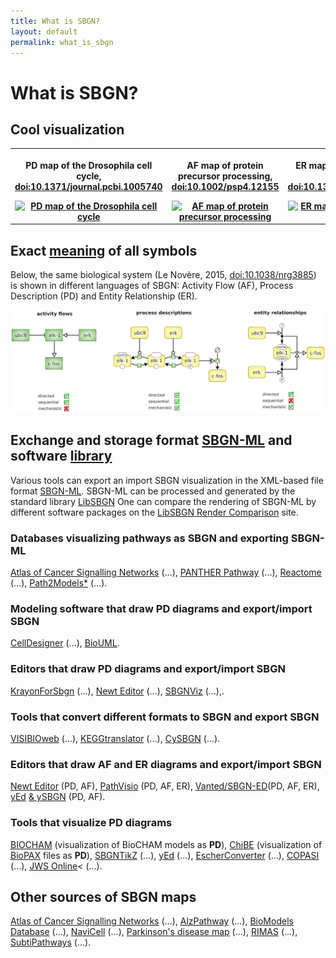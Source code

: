```yaml
---
title: What is SBGN?
layout: default
permalink: what_is_sbgn
---
```


# What is SBGN?

## Cool visualization  

<div id="published_maps_gallery">
  <table class="gallery_table">
    <tr>
      <th class="gallery_column">
      <p class="gallery_image_title">PD map of the Drosophila cell cycle, <a href="https://dx.doi.org/10.1371/journal.pcbi.1005740">doi:10.1371/journal.pcbi.1005740</a></p>
      <a href="/sbgn/images/published_maps/toure_drosophila.png" data-lightbox="image-gallery" data-title="Quick tips for creating effective and impactful biological pathways using the Systems Biology Graphical Notation. Touré et al., 2018, <a href='https://dx.doi.org/10.1371/journal.pcbi.1005740'>doi:10.1371/journal.pcbi.1005740</a>"><img class="gallery_thumbnail" src="/sbgn/images/published_maps/toure_drosophila-cropped.png" title="PD map of the Drosophila cell cycle"/></a>
      </th>
      <th class="gallery_column">
      <p class="gallery_image_title">AF map of protein precursor processing, <a href="https://dx.doi.org/10.1002/psp4.12155">doi:10.1002/psp4.12155</a></p>
      <a href="/sbgn/images/published_maps/lloretVillas_precursorprocessing.png" data-lightbox="image-gallery" data-title="The impact of mathematical modeling in understanding the mechanisms underlying neurodegeneration: evolving dimensions and future directions. Lloret-Villas et al., 2017, <a href='https://dx.doi.org/10.1002/psp4.12155'>doi:10.1002/psp4.12155</a>"><img class="gallery_thumbnail" src="/sbgn/images/published_maps/lloretVillas_precursorprocessing-cropped.png" title="AF map of protein precursor processing"/></a>
      </th>
      <th class="gallery_column">
      <p class="gallery_image_title">ER map of CaMKII regulation by calmodulin, <a href="https://dx.doi.org/10.1371/journal.pone.0029406">doi:10.1371/journal.pone.0029406</a></p>
      <a href="/sbgn/images/published_maps/stefan_calmodulin.png" data-lightbox="image-gallery" data-title="Structural analysis and stochastic modelling suggest a mechanism for calmodulin trapping by CaMKII. Stefan et al., 2012, <a href='https://dx.doi.org/10.1371/journal.pone.0029406'>doi:10.1371/journal.pone.0029406</a>"><img class="gallery_thumbnail" src="/sbgn/images/published_maps/stefan_calmodulin-cropped.png" title="ER map of CaMKII regulation by calmodulin"/></a>
      </th>
    </tr>
  </table>
</div>


## Exact [meaning](https://sbgn.github.io/specifications) of all symbols

<p>Below, the same biological system (Le Novère, 2015, <a href="https://dx.doi.org/10.1038/nrg3885">doi:10.1038/nrg3885</a>) 
is shown in different languages of SBGN: Activity Flow (AF), Process Description (PD) and Entity Relationship (ER).</p>

![Representations](images/learning/lenovere_representations.png)


## Exchange and storage format [SBGN-ML](http://www.sbgn.org/LibSBGN/Exchange_Format) and software [library](http://www.sbgn.org/LibSBGN)

Various tools can export an import SBGN visualization in the XML-based file format [SBGN-ML](http://www.sbgn.org/LibSBGN/Exchange_Format). 
SBGN-ML can be processed and generated by the standard library [LibSBGN](http://www.sbgn.org/LibSBGN)
One can compare the rendering of SBGN-ML by different software packages on 
the [LibSBGN Render Comparison](http://libsbgn.sourceforge.net/render_comparison/) site.

### Databases visualizing pathways as SBGN and exporting SBGN-ML
<a href="https://acsn.curie.fr/">Atlas of Cancer Signalling Networks</a>  (...), 
<a href="http://www.pantherdb.org/pathway/">PANTHER Pathway</a> (...), 
<a href="http://www.reactome.org">Reactome</a> (...), 
<a href="https://www.ebi.ac.uk/biomodels-main/path2models">Path2Models*</a> (...).

### Modeling software that draw PD diagrams and export/import SBGN 
<a href="http://www.celldesigner.org/">CellDesigner</a>   (...), 
<a href="http://www.biouml.org/">BioUML</a>.

### Editors that draw PD diagrams and export/import SBGN 
<a href="https://github.com/wiese42/krayon4sbgn">KrayonForSbgn</a> (...), 
<a href="http://newteditor.org/">Newt Editor</a> (...),
<a href="http://www.cs.bilkent.edu.tr/~ivis/SBGNViz.js/">SBGNViz</a> (...),.
                                            
### Tools that convert different formats to SBGN and export SBGN                                              
<a href="http://bcbi.bilkent.edu.tr/pvs.html">VISIBIOweb</a> (...), 
<a href="http://www.cogsys.cs.uni-tuebingen.de/software/KEGGtranslator/">KEGGtranslator</a>  (...), 
<a href="http://www.ebi.ac.uk/saezrodriguez/cno/cysbgn/">CySBGN</a> (...).

### Editors that draw AF and ER diagrams and export/import SBGN 
<a href="http://newteditor.org/">Newt Editor</a> (PD, AF), 
<a href="http://www.pathvisio.org/plugin/sbgn-plugin/">PathVisio</a> (PD, AF, ER), 
<a href="http://www.sbgn-ed.org/">Vanted/SBGN-ED</a>(PD, AF, ER), 
<a href="https://www.yworks.com/products/yed">yEd</a> <a href="https://github.com/sbgn/ySBGN/releases"> & ySBGN</a> (PD, AF).


### Tools that visualize PD diagrams 

<a href="http://contraintes.inria.fr/BIOCHAM/">BIOCHAM</a> (visualization of BioCHAM models as <b>PD</b>), 
<a href="https://github.com/PathwayCommons/chibe">ChiBE</a> (visualization of <a href="http://biopax.org">BioPAX</a> files as <b>PD</b>), 
<a href="https://github.com/Adrienrougny/sbgntikz">SBGNTikZ</a> (...), 
<a href="https://www.yworks.com/products/yed">yEd</a>  (...), 
<a href="https://escher.readthedocs.org/en/latest/escherconverter.html">EscherConverter</a> (...), 
<a href="http://copasi.org/">COPASI</a> (...), 
<a href="http://jjj.bio.vu.nl/">JWS Online</a>< (...).

## Other sources of SBGN maps
<a href="https://acsn.curie.fr/">Atlas of Cancer Signalling Networks</a> (...),
<a href="http://www.alzpathway.org/">AlzPathway</a> (...), 
<a href="http://www.ebi.ac.uk/biomodels/">BioModels Database</a> (...), 
<a href="https://navicell.curie.fr/">NaviCell</a> (...), 
<a href="http://pdmap.uni.lu/">Parkinson&#39;s disease map</a> (...), 
<a href="http://rimas.ipk-gatersleben.de">RIMAS</a> (...), 
<a href="http://subtiwiki.uni-goettingen.de/">SubtiPathways</a> (...).


